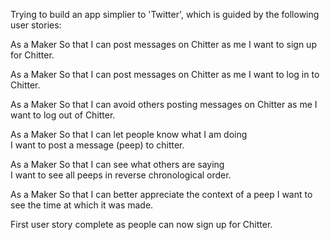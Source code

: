 Trying to build an app simplier to 'Twitter', which is guided by the following user stories:

As a Maker
So that I can post messages on Chitter as me
I want to sign up for Chitter.

As a Maker
So that I can post messages on Chitter as me
I want to log in to Chitter.

As a Maker
So that I can avoid others posting messages on Chitter as me
I want to log out of Chitter.

As a Maker
So that I can let people know what I am doing  
I want to post a message (peep) to chitter.

As a Maker
So that I can see what others are saying  
I want to see all peeps in reverse chronological order.

As a Maker
So that I can better appreciate the context of a peep
I want to see the time at which it was made.

First user story complete as people can now sign up for Chitter.
